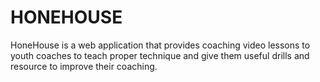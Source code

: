 # HONEHOUSE

HoneHouse is a web application that provides coaching video lessons to youth coaches to teach proper technique and give them useful drills and resource to improve their coaching.
